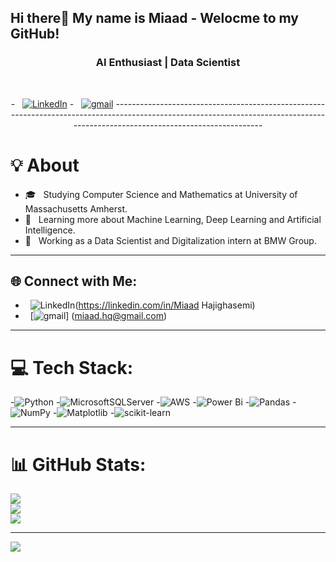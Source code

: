<h2 align="left">Hi there👋 My name is Miaad - Welocme to my GitHub! </h2>

###
<h3 align="center">  AI Enthusiast | Data Scientist  </h3> <br>
<p align="center"> 
- &nbsp; <a href="https://https://www.linkedin.com/in/miaad-hajighasemi/"><img alt="LinkedIn" src="https://img.shields.io/badge/-Miaad Hajighasemi-blue?style=flat-square&logo=Linkedin&logoColor=white&link=https://www.linkedin.com/in/sulthannk/"></a>
- &nbsp; <a href="https://https://www.gmail.com/miaad.hq@gmail.com/"><img alt="gmail" src="https://img.shields.io/badge/-Miaad Hajighasemi-blue?style=flat-square&logo=Linkedin&logoColor=white&link=https://www.linkedin.com/in/sulthannk/"></a>
---------------------------------------------------------------------------------------------------------------------------------------------------------------------------------


###
# :bulb:	About
- 🎓 &nbsp; Studying Computer Science and Mathematics at University of Massachusetts Amherst.
- 🌱 &nbsp; Learning more about Machine Learning, Deep Learning and Artificial Intelligence.
- 💼 &nbsp; Working as a Data Scientist and Digitalization intern at BMW Group.


---------------------------------------------------------------------------------------------------------------------------------------------------------------------------------
###



## 🌐 Connect with Me:
-  &nbsp; ![LinkedIn](https://img.shields.io/badge/LinkedIn-%230077B5.svg?logo=linkedin&logoColor=white)(https://linkedin.com/in/Miaad Hajighasemi) 
-  &nbsp; [![gmail](https://img.shields.io/badge/gmail-%230077B5.svg?logo=gmail&logoColor=white)] (miaad.hq@gmail.com)

---------------------------------------------------------------------------------------------------------------------------------------------------------------------------------

# 💻 Tech Stack:
-![Python](https://img.shields.io/badge/python-3670A0?style=for-the-badge&logo=python&logoColor=ffdd54)
-![MicrosoftSQLServer](https://img.shields.io/badge/Microsoft%20SQL%20Server-CC2927?style=for-the-badge&logo=microsoft%20sql%20server&logoColor=white)
-![AWS](https://img.shields.io/badge/AWS-%23FF9900.svg?style=for-the-badge&logo=amazon-aws&logoColor=white) 
-![Power Bi](https://img.shields.io/badge/power_bi-F2C811?style=for-the-badge&logo=powerbi&logoColor=black) 
-![Pandas](https://img.shields.io/badge/pandas-%23150458.svg?style=for-the-badge&logo=pandas&logoColor=white) 
-![NumPy](https://img.shields.io/badge/numpy-%23013243.svg?style=for-the-badge&logo=numpy&logoColor=white) 
-![Matplotlib](https://img.shields.io/badge/Matplotlib-%23ffffff.svg?style=for-the-badge&logo=Matplotlib&logoColor=black) 
-![scikit-learn](https://img.shields.io/badge/scikit--learn-%23F7931E.svg?style=for-the-badge&logo=scikit-learn&logoColor=white)

---------------------------------------------------------------------------------------------------------------------------------------------------------------------------------

# 📊 GitHub Stats:
![](https://github-readme-stats.vercel.app/api?username=miaad-hgh&theme=nightowl&hide_border=false&include_all_commits=false&count_private=false)<br/>
![](https://github-readme-streak-stats.herokuapp.com/?user=miaad-hgh&theme=nightowl&hide_border=false)<br/>
![](https://github-readme-stats.vercel.app/api/top-langs/?username=miaad-hgh&theme=nightowl&hide_border=false&include_all_commits=false&count_private=false&layout=compact)

---
[![](https://visitcount.itsvg.in/api?id=miaad-hgh&icon=0&color=0)](https://visitcount.itsvg.in)

<!-- Proudly created with GPRM ( https://gprm.itsvg.in ) -->

